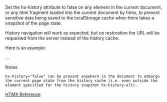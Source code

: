 Set the hx-history attribute to false on any element in the current document, or any html fragment loaded into the current document by htmx, to prevent sensitive data being saved to the localStorage cache when htmx takes a snapshot of the page state.

History navigation will work as expected, but on restoration the URL will be requested from the server instead of the history cache.

Here is an example:

<html>
<body>
<div hx-history="false">
 ...
</div>
</body>
</html>

Notes

    hx-history="false" can be present anywhere in the document to embargo the current page state from the history cache (i.e. even outside the element specified for the history snapshot hx-history-elt).


[HTMX Reference](https://htmx.org/attributes/hx-history/)
